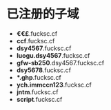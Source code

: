 # 已注册的子域

- **€€£**.fucksc.cf
- **ccf**.fucksc.cf
- **dsy4567**.fucksc.cf
- **luogu.dsy4567**.fucksc.cf
- **gfw-sb250**.dsy4567.fucksc.cf
- **dsy5678**.fucksc.cf
- **\*.ghp**.fucksc.cf
- **ych.immccn123**.fucksc.cf
- **jntm**.fucksc.cf
- **script**.fucksc.cf
